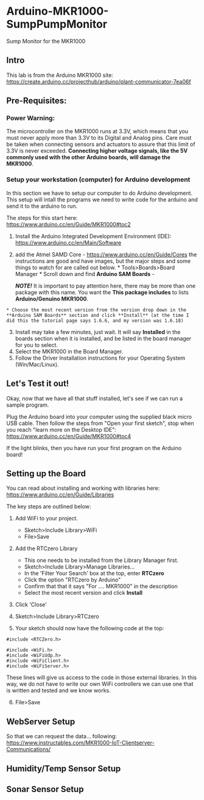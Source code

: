 # Arduino-MKR1000-SumpPumpMonitor
Sump Monitor for the MKR1000

## Intro
This lab is from the Arduino MKR1000 site:
https://create.arduino.cc/projecthub/arduino/plant-communicator-7ea06f



## Pre-Requisites:

### Power Warning:
The microcontroller on the MKR1000 runs at 3.3V, which means that you must never apply more than 3.3V to its Digital and Analog pins. Care must be taken when connecting sensors and actuators to assure that this limit of 3.3V is never exceeded. **Connecting higher voltage signals, like the 5V commonly used with the other Arduino boards, will damage the MKR1000**.

### Setup your workstation (computer) for Arduino development

In this section we have to setup our computer to do Arduino development.  This setup will intall the programs we need to write code for the arduino and send it to the arduino to run.

The steps for this start here:
 https://www.arduino.cc/en/Guide/MKR1000#toc2

  1. Install the Arduino Integrated Development Environment (IDE): https://www.arduino.cc/en/Main/Software
  2. add the Atmel SAMD Core - https://www.arduino.cc/en/Guide/Cores the instructions are good and have images, but the major steps and some things to watch for are called out below.
    * Tools>Boards>Board Manager
    * Scroll down and find **Arduino SAM Boards** -

      ***NOTE!*** It is important to pay attention here, there may be more than one package with this name.  You want the **This package includes** to lists **Arduino/Genuino MKR1000**.

    * Choose the most recent version from the version drop down in the **Arduino SAM Boards** section and click **Install** (at the time I did this the tutorial page says 1.6.6, and my version was 1.6.18)
  3. Install may take a few minutes, just wait.  It will say **Installed** in the boards section when it is installed, and be listed in the board manager for you to select.
  4. Select the MKR1000 in the Board Manager.
  5. Follow the Driver Installation instructions for your Operating System (Win/Mac/Linux).

  ## Let's Test it out!

  Okay, now that we have all that stuff installed, let's see if we can run a sample program.

  Plug the Arduino board into your computer using the supplied black micro USB cable.
  Then follow the steps from "Open your first sketch", stop when you reach "learn more on the Desktop IDE": https://www.arduino.cc/en/Guide/MKR1000#toc4

  If the light blinks, then you have run your first program on the Arduino board!

## Setting up the Board

You can read about installing and working with libraries here: https://www.arduino.cc/en/Guide/Libraries

The key steps are outlined below:

  1. Add WiFi to your project.
      * Sketch>Include Library>WiFi
      * File>Save

  2. Add the RTCzero Library
      * This one needs to be installed from the Library Manager first.
      * Sketch>Include Library>Manage Libraries...
      * In the 'Filter Your Search' box at the top, enter **RTCzero**
      * Click the option "RTCzero by Arduino"
      * Confirm that that it says "For .... MKR1000" in the description
      * Select the most recent version and click **Install**

  3.  Click 'Close'

  4. Sketch>Include Library>RTCzero

  5. Your sketch should now have the following code at the top:
  ```
  #include <RTCZero.h>

  #include <WiFi.h>
  #include <WiFiUdp.h>
  #include <WiFiClient.h>
  #include <WiFiServer.h>
  ```

  These lines will give us access to the code in those external libraries.
  In this way, we do not have to write our own WiFi controllers we can use one that is written and tested and we know works.

  6. File>Save

## WebServer Setup
So that we can request the data...
following: https://www.instructables.com/MKR1000-IoT-Clientserver-Communications/


## Humidity/Temp Sensor Setup

## Sonar Sensor Setup

##
